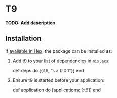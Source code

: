 # T9

**TODO: Add description**

## Installation

If [available in Hex](https://hex.pm/docs/publish), the package can be installed as:

  1. Add t9 to your list of dependencies in `mix.exs`:

        def deps do
          [{:t9, "~> 0.0.1"}]
        end

  2. Ensure t9 is started before your application:

        def application do
          [applications: [:t9]]
        end


